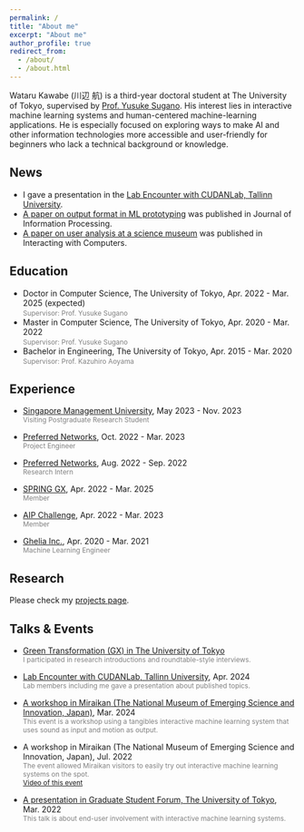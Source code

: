 ```yaml
---
permalink: /
title: "About me"
excerpt: "About me"
author_profile: true
redirect_from: 
  - /about/
  - /about.html
---
```


Wataru Kawabe (川辺 航) is a third-year doctoral student at The University of Tokyo, supervised by [Prof. Yusuke Sugano](https://www.yusuke-sugano.info/). His interest lies in interactive machine learning systems and human-centered machine-learning applications. He is especially focused on exploring ways to make AI and other information technologies more accessible and user-friendly for beginners who lack a technical background or knowledge.

News
------
* I gave a presentation in the [Lab Encounter with CUDANLab, Tallinn University](https://youtu.be/Cm251vBy5sU?si=wg7LfX1_f0KaK_kL).
* [A paper on output format in ML prototyping](https://doi.org/10.2197/ipsjjip.32.358) was published in Journal of Information Processing.
* [A paper on user analysis at a science museum](https://doi.org/10.1093/iwc/iwae007) was published in Interacting with Computers.
<!-- * We presented [a work related with 3D scanning](https://dl.acm.org/doi/10.1145/3610543.3626170) at SIGGRAPH Asia, Dec. 2023 -->
<!-- * Held [a workshop in Miraikan](https://www.miraikan.jst.go.jp/events/202207302596.html), Jul. 2022 -->

Education
------
* Doctor in Computer Science, The University of Tokyo, Apr. 2022 - Mar. 2025 (expected)
  <br><span style="font-size: 85%; color: grey;">Supervisor: Prof. Yusuke Sugano</span>
* Master in Computer Science, The University of Tokyo, Apr. 2020 - Mar. 2022
  <br><span style="font-size: 85%; color: grey;">Supervisor: Prof. Yusuke Sugano</span>
  <!-- * <span style="font-size: 85%; color: grey;">Thesis: *Interactive Image Recognition for Non-Expert Users based on Image-to-Text Translation*</span> -->
* Bachelor in Engineering, The University of Tokyo, Apr. 2015 - Mar. 2020
  <br><span style="font-size: 85%; color: grey;">Supervisor: Prof. Kazuhiro Aoyama</span>
  <!-- * <span style="font-size: 85%; color: grey;">Thesis: *A Process to Extract the Object Processing on Assembly Surface Plates in a Shipyard*</span> -->


Experience
------
* [Singapore Management University](https://www.smu.edu.sg/), May 2023 - Nov. 2023
  <br><span style="font-size: 85%; color: grey;">Visiting Postgraduate Research Student</span>

* [Preferred Networks](https://www.preferred.jp/), Oct. 2022 - Mar. 2023 
  <br><span style="font-size: 85%; color: grey;">Project Engineer</span>

* [Preferred Networks](https://www.preferred.jp/), Aug. 2022 - Sep. 2022
  <br><span style="font-size: 85%; color: grey;">Research Intern</span>
  
* [SPRING GX](https://spring-gx.adm.s.u-tokyo.ac.jp/), Apr. 2022 - Mar. 2025
  <br><span style="font-size: 85%; color: grey;">Member</span>

* [AIP Challenge](https://www.jst.go.jp/kisoken/aip/program/wakate/challenge/list2022.html), Apr. 2022 - Mar. 2023
  <br><span style="font-size: 85%; color: grey;">Member</span>

* [Ghelia Inc.](https://ghelia.com/), Apr. 2020 - Mar. 2021
  <br><span style="font-size: 85%; color: grey;">Machine Learning Engineer</span>


Research
------
  Please check my [projects page](https://wkawabe.github.io/projects/).

Talks & Events
------
* [Green Transformation (GX) in The University of Tokyo](https://www.u-tokyo.ac.jp/content/400240676.pdf)
  <br><span style="font-size: 85%; color: grey;">I participated in research introductions and roundtable-style interviews.</span>

* [Lab Encounter with CUDANLab, Tallinn University](https://youtu.be/Cm251vBy5sU?si=wg7LfX1_f0KaK_kL), Apr. 2024
  <br><span style="font-size: 85%; color: grey;">Lab members including me gave a presentation about published topics.</span>

* [A workshop in Miraikan (The National Museum of Emerging Science and Innovation, Japan)](https://www.miraikan.jst.go.jp/research/facilities/tours/#t3), Mar. 2024
  <br><span style="font-size: 85%; color: grey;">This event is a workshop using a tangibles interactive machine learning system that uses sound as input and motion as output.</span>

* A workshop in Miraikan (The National Museum of Emerging Science and Innovation, Japan), Jul. 2022
  <br><span style="font-size: 85%; color: grey;">The event allowed Miraikan visitors to easily try out interactive machine learning systems on the spot.</span>
  <br><span style="font-size: 85%; color: grey;">[Video of this event](https://youtu.be/MX2XYA0LKa8?si=7hV9LGVfgSrCGMcz)</span>

* [A presentation in Graduate Student Forum, The University of Tokyo](https://tcjs.u-tokyo.ac.jp/ja/archives/3170), Mar. 2022
  <br><span style="font-size: 85%; color: grey;">This talk is about end-user involvement with interactive machine learning systems.</span>
